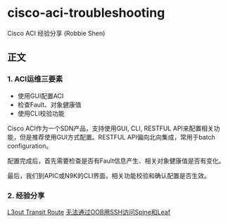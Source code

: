 # cisco-aci-troubleshooting
Cisco ACI 经验分享 (Robbie Shen)

## 正文
### 1. ACI运维三要素
+ 使用GUI配置ACI   
+ 检查Fault、对象健康值
+ 使用CLI校验功能

Cisco ACI作为一个SDN产品，支持使用GUI, CLI, RESTFUL API来配置相关功能，但是推荐使用GUI方式配置。RESTFUL API偏向北向集成，常用于batch configuration。

配置完成后，首先需要检查是否有Fault信息产生、相关对象健康值是否有变化。

最后，我们到APIC或N9K的CLI界面，相关功能校验和确认配置是否生效。

### 2. 经验分享
[L3out Transit Route](https://github.com/syz2000/cisco-aci-troubleshooting/blob/master/L3out-TransitRoute.md)
[无法通过OOB用SSH访问Spine和Leaf](https://github.com/syz2000/cisco-aci-troubleshooting/blob/master/Mgmt-OOBSubnet.md)

